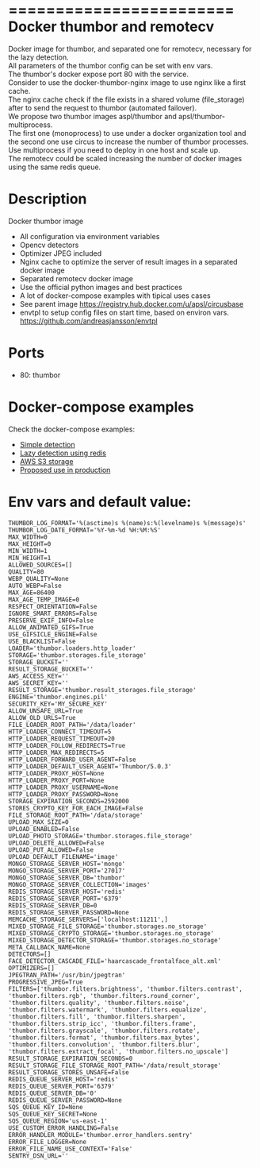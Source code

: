 ========================
Docker thumbor and remotecv
========================

Docker image for thumbor, and separated one for remotecv, necessary for the lazy detection.  
All parameters of the thumbor config can be set with env vars.  
The thumbor's docker expose port 80 with the service.  
Consider to use the docker-thumbor-nginx image to use nginx like a first cache.  
The nginx cache check if the file exists in a shared volume (file_storage) after to send the request to thumbor (automated failover).  
We propose two thumbor images aspl/thumbor and apsl/thumbor-multiprocess.  
The first one (monoprocess) to use under a docker organization tool and the second one use circus to increase the number of thumbor processes. Use multiprocess if you need to deploy in one host and scale up.  
The remotecv could be scaled increasing the number of docker images using the same redis queue.  


Description
===========

Docker thumbor image

* All configuration via environment variables
* Opencv detectors
* Optimizer JPEG included
* Nginx cache to optimize the server of result images in a separated docker image
* Separated remotecv docker image
* Use the official python images and best practices
* A lot of docker-compose examples with tipical uses cases
* See parent image https://registry.hub.docker.com/u/apsl/circusbase
* envtpl to setup config files on start time, based on environ vars. https://github.com/andreasjansson/envtpl

Ports
=====

* 80: thumbor

Docker-compose examples
=======================

Check the docker-compose examples:

* [Simple detection](https://github.com/APSL/docker-thumbor/blob/master/docker-compose-detector.yml)
* [Lazy detection using redis](https://github.com/APSL/docker-thumbor/blob/master/docker-compose-lazy-detector.yml)
* [AWS S3 storage](https://github.com/APSL/docker-thumbor/blob/master/docker-compose-aws-s3-storage.yml)
* [Proposed use in production](https://github.com/APSL/docker-thumbor/blob/master/docker-compose-production.yml)

Env vars and default value:
=========
    THUMBOR_LOG_FORMAT='%(asctime)s %(name)s:%(levelname)s %(message)s'
    THUMBOR_LOG_DATE_FORMAT='%Y-%m-%d %H:%M:%S'
    MAX_WIDTH=0
    MAX_HEIGHT=0
    MIN_WIDTH=1
    MIN_HEIGHT=1
    ALLOWED_SOURCES=[]
    QUALITY=80
    WEBP_QUALITY=None
    AUTO_WEBP=False
    MAX_AGE=86400
    MAX_AGE_TEMP_IMAGE=0
    RESPECT_ORIENTATION=False
    IGNORE_SMART_ERRORS=False
    PRESERVE_EXIF_INFO=False
    ALLOW_ANIMATED_GIFS=True
    USE_GIFSICLE_ENGINE=False
    USE_BLACKLIST=False
    LOADER='thumbor.loaders.http_loader'
    STORAGE='thumbor.storages.file_storage'
    STORAGE_BUCKET=''
    RESULT_STORAGE_BUCKET=''
    AWS_ACCESS_KEY=''
    AWS_SECRET_KEY=''
    RESULT_STORAGE='thumbor.result_storages.file_storage'
    ENGINE='thumbor.engines.pil'
    SECURITY_KEY='MY_SECURE_KEY'
    ALLOW_UNSAFE_URL=True
    ALLOW_OLD_URLS=True
    FILE_LOADER_ROOT_PATH='/data/loader'
    HTTP_LOADER_CONNECT_TIMEOUT=5
    HTTP_LOADER_REQUEST_TIMEOUT=20
    HTTP_LOADER_FOLLOW_REDIRECTS=True
    HTTP_LOADER_MAX_REDIRECTS=5
    HTTP_LOADER_FORWARD_USER_AGENT=False
    HTTP_LOADER_DEFAULT_USER_AGENT='Thumbor/5.0.3'
    HTTP_LOADER_PROXY_HOST=None
    HTTP_LOADER_PROXY_PORT=None
    HTTP_LOADER_PROXY_USERNAME=None
    HTTP_LOADER_PROXY_PASSWORD=None
    STORAGE_EXPIRATION_SECONDS=2592000
    STORES_CRYPTO_KEY_FOR_EACH_IMAGE=False
    FILE_STORAGE_ROOT_PATH='/data/storage'
    UPLOAD_MAX_SIZE=0
    UPLOAD_ENABLED=False
    UPLOAD_PHOTO_STORAGE='thumbor.storages.file_storage'
    UPLOAD_DELETE_ALLOWED=False
    UPLOAD_PUT_ALLOWED=False
    UPLOAD_DEFAULT_FILENAME='image'
    MONGO_STORAGE_SERVER_HOST='mongo'
    MONGO_STORAGE_SERVER_PORT='27017'
    MONGO_STORAGE_SERVER_DB='thumbor'
    MONGO_STORAGE_SERVER_COLLECTION='images'
    REDIS_STORAGE_SERVER_HOST='redis'
    REDIS_STORAGE_SERVER_PORT='6379'
    REDIS_STORAGE_SERVER_DB=0
    REDIS_STORAGE_SERVER_PASSWORD=None
    MEMCACHE_STORAGE_SERVERS=['localhost:11211',]
    MIXED_STORAGE_FILE_STORAGE='thumbor.storages.no_storage'
    MIXED_STORAGE_CRYPTO_STORAGE='thumbor.storages.no_storage'
    MIXED_STORAGE_DETECTOR_STORAGE='thumbor.storages.no_storage'
    META_CALLBACK_NAME=None
    DETECTORS=[]
    FACE_DETECTOR_CASCADE_FILE='haarcascade_frontalface_alt.xml'
    OPTIMIZERS=[]
    JPEGTRAN_PATH='/usr/bin/jpegtran'
    PROGRESSIVE_JPEG=True
    FILTERS=['thumbor.filters.brightness', 'thumbor.filters.contrast', 'thumbor.filters.rgb', 'thumbor.filters.round_corner', 'thumbor.filters.quality', 'thumbor.filters.noise', 'thumbor.filters.watermark', 'thumbor.filters.equalize', 'thumbor.filters.fill', 'thumbor.filters.sharpen', 'thumbor.filters.strip_icc', 'thumbor.filters.frame', 'thumbor.filters.grayscale', 'thumbor.filters.rotate', 'thumbor.filters.format', 'thumbor.filters.max_bytes', 'thumbor.filters.convolution', 'thumbor.filters.blur', 'thumbor.filters.extract_focal', 'thumbor.filters.no_upscale']
    RESULT_STORAGE_EXPIRATION_SECONDS=0
    RESULT_STORAGE_FILE_STORAGE_ROOT_PATH='/data/result_storage'
    RESULT_STORAGE_STORES_UNSAFE=False
    REDIS_QUEUE_SERVER_HOST='redis'
    REDIS_QUEUE_SERVER_PORT='6379'
    REDIS_QUEUE_SERVER_DB='0'
    REDIS_QUEUE_SERVER_PASSWORD=None
    SQS_QUEUE_KEY_ID=None
    SQS_QUEUE_KEY_SECRET=None
    SQS_QUEUE_REGION='us-east-1'
    USE_CUSTOM_ERROR_HANDLING=False
    ERROR_HANDLER_MODULE='thumbor.error_handlers.sentry'
    ERROR_FILE_LOGGER=None
    ERROR_FILE_NAME_USE_CONTEXT='False'
    SENTRY_DSN_URL=''
